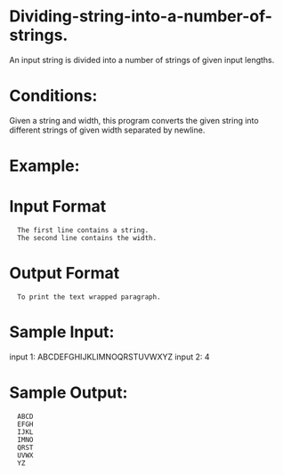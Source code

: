 # Dividing-string-into-a-number-of-strings.
An input string is divided into a number of strings of given input lengths.
# Conditions:
Given a string and width, this program converts the given string into different strings of given width separated by newline.
# Example:
   # Input Format
      The first line contains a string.
      The second line contains the width.
   # Output Format
      To print the text wrapped paragraph.

   # Sample Input:
input 1:      ABCDEFGHIJKLIMNOQRSTUVWXYZ
input 2:      4

   # Sample Output:
      ABCD
      EFGH
      IJKL
      IMNO
      QRST
      UVWX
      YZ 
